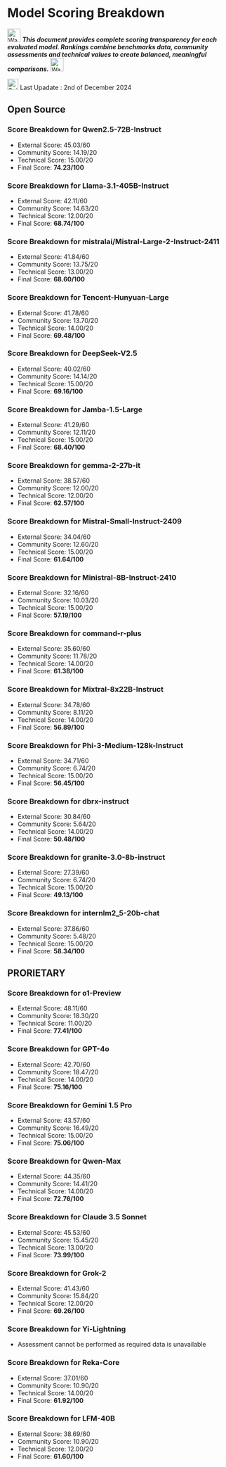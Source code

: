 # Model Scoring Breakdown

<img src="https://raw.githubusercontent.com/Tarikul-Islam-Anik/Animated-Fluent-Emojis/master/Emojis/Hand%20gestures/Waving%20Hand.png" alt="Waving Hand" width="30" height="30" /> ***This document provides complete scoring transparency for each evaluated model. Rankings combine benchmarks data, community assessments and technical values to create balanced, meaningful comparisons.*** <img src="https://raw.githubusercontent.com/Tarikul-Islam-Anik/Animated-Fluent-Emojis/master/Emojis/Hand%20gestures/Waving%20Hand.png" alt="Waving Hand" width="30" height="30" />

<img src="https://raw.githubusercontent.com/Tarikul-Islam-Anik/Animated-Fluent-Emojis/master/Emojis/Objects/Spiral%20Calendar.png" alt="Spiral Calendar" width="25" height="25" /> Last Upadate : 2nd of December 2024

## Open Source

### Score Breakdown for Qwen2.5-72B-Instruct

- External Score:    45.03/60
- Community Score:   14.19/20
- Technical Score:   15.00/20
- Final Score:       **74.23/100**

### Score Breakdown for Llama-3.1-405B-Instruct

- External Score:    42.11/60
- Community Score:   14.63/20
- Technical Score:   12.00/20
- Final Score:       **68.74/100**


### Score Breakdown for mistralai/Mistral-Large-2-Instruct-2411

- External Score:    41.84/60
- Community Score:   13.75/20
- Technical Score:   13.00/20
- Final Score:       **68.60/100**


### Score Breakdown for Tencent-Hunyuan-Large

- External Score:    41.78/60
- Community Score:   13.70/20
- Technical Score:   14.00/20
- Final Score:       **69.48/100**


### Score Breakdown for DeepSeek-V2.5

- External Score:    40.02/60
- Community Score:   14.14/20
- Technical Score:   15.00/20
- Final Score:       **69.16/100**


### Score Breakdown for Jamba-1.5-Large

- External Score:    41.29/60
- Community Score:   12.11/20
- Technical Score:   15.00/20
- Final Score:       **68.40/100**


### Score Breakdown for gemma-2-27b-it

- External Score:    38.57/60
- Community Score:   12.00/20
- Technical Score:   12.00/20
- Final Score:       **62.57/100**


### Score Breakdown for Mistral-Small-Instruct-2409 

- External Score:    34.04/60
- Community Score:   12.60/20
- Technical Score:   15.00/20
- Final Score:       **61.64/100**


### Score Breakdown for Ministral-8B-Instruct-2410 

- External Score:    32.16/60
- Community Score:   10.03/20
- Technical Score:   15.00/20
- Final Score:       **57.19/100**


### Score Breakdown for command-r-plus

- External Score:    35.60/60
- Community Score:   11.78/20
- Technical Score:   14.00/20
- Final Score:       **61.38/100**

### Score Breakdown for Mixtral-8x22B-Instruct

- External Score:    34.78/60
- Community Score:    8.11/20
- Technical Score:   14.00/20
- Final Score:       **56.89/100**

### Score Breakdown for Phi-3-Medium-128k-Instruct

- External Score:    34.71/60
- Community Score:    6.74/20
- Technical Score:   15.00/20
- Final Score:       **56.45/100**


### Score Breakdown for dbrx-instruct

- External Score:    30.84/60
- Community Score:    5.64/20
- Technical Score:   14.00/20
- Final Score:       **50.48/100**


### Score Breakdown for granite-3.0-8b-instruct

- External Score:    27.39/60
- Community Score:    6.74/20
- Technical Score:   15.00/20
- Final Score:       **49.13/100**


### Score Breakdown for internlm2_5-20b-chat

- External Score:    37.86/60
- Community Score:    5.48/20
- Technical Score:   15.00/20
- Final Score:       **58.34/100**



## PRORIETARY

### Score Breakdown for o1-Preview

- External Score:    48.11/60
- Community Score:   18.30/20
- Technical Score:   11.00/20
- Final Score:       **77.41/100**


### Score Breakdown for GPT-4o

- External Score:    42.70/60
- Community Score:   18.47/20
- Technical Score:   14.00/20
- Final Score:       **75.16/100**

### Score Breakdown for Gemini 1.5 Pro

- External Score:    43.57/60
- Community Score:   16.49/20
- Technical Score:   15.00/20
- Final Score:       **75.06/100**

### Score Breakdown for Qwen-Max

- External Score:    44.35/60
- Community Score:   14.41/20
- Technical Score:   14.00/20
- Final Score:       **72.76/100**

### Score Breakdown for Claude 3.5 Sonnet

- External Score:    45.53/60
- Community Score:   15.45/20
- Technical Score:   13.00/20
- Final Score:       **73.99/100**

### Score Breakdown for Grok-2

- External Score:    41.43/60
- Community Score:   15.84/20
- Technical Score:   12.00/20
- Final Score:       **69.26/100**

### Score Breakdown for Yi-Lightning

- Assessment cannot be performed as required data is unavailable

### Score Breakdown for Reka-Core

- External Score:    37.01/60
- Community Score:   10.90/20
- Technical Score:   14.00/20
- Final Score:       **61.92/100**

### Score Breakdown for LFM-40B

- External Score:    38.69/60
- Community Score:   10.90/20
- Technical Score:   12.00/20
- Final Score:       **61.60/100**


